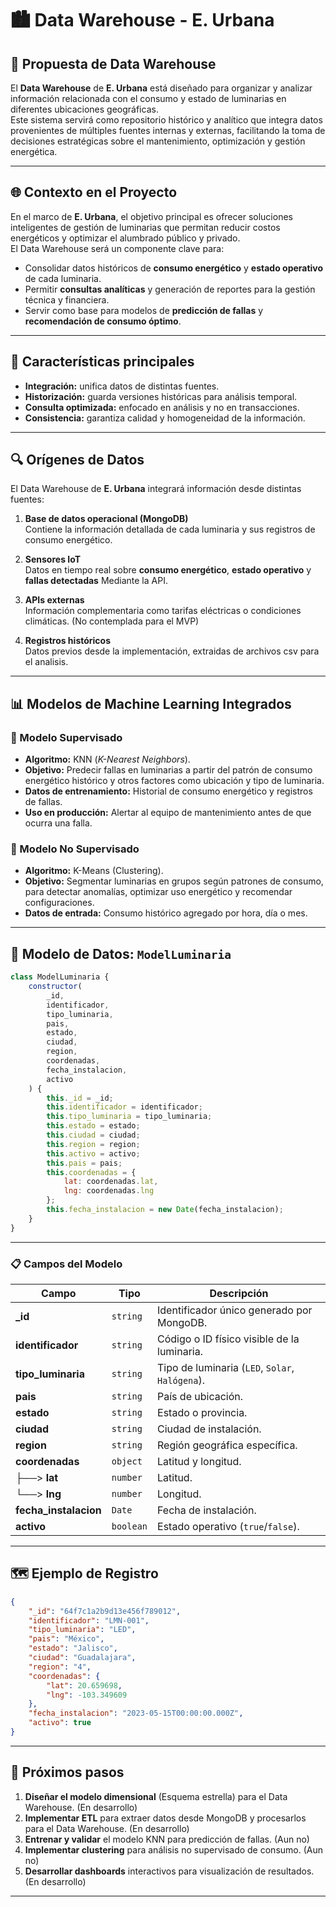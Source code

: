 # 🏙 Data Warehouse - E. Urbana

## 📌 Propuesta de Data Warehouse

El **Data Warehouse** de **E. Urbana** está diseñado para organizar y analizar información relacionada con el consumo y estado de luminarias en diferentes ubicaciones geográficas.  
Este sistema servirá como repositorio histórico y analítico que integra datos provenientes de múltiples fuentes internas y externas, facilitando la toma de decisiones estratégicas sobre el mantenimiento, optimización y gestión energética.

---

## 🌐 Contexto en el Proyecto

En el marco de **E. Urbana**, el objetivo principal es ofrecer soluciones inteligentes de gestión de luminarias que permitan reducir costos energéticos y optimizar el alumbrado público y privado.  
El Data Warehouse será un componente clave para:

- Consolidar datos históricos de **consumo energético** y **estado operativo** de cada luminaria.
- Permitir **consultas analíticas** y generación de reportes para la gestión técnica y financiera.
- Servir como base para modelos de **predicción de fallas** y **recomendación de consumo óptimo**.

---

## 📖 Características principales

- **Integración:** unifica datos de distintas fuentes.
- **Historización:** guarda versiones históricas para análisis temporal.
- **Consulta optimizada:** enfocado en análisis y no en transacciones.
- **Consistencia:** garantiza calidad y homogeneidad de la información.

---

## 🔍 Orígenes de Datos

El Data Warehouse de **E. Urbana** integrará información desde distintas fuentes:

1. **Base de datos operacional (MongoDB)**  
   Contiene la información detallada de cada luminaria y sus registros de consumo energético.

2. **Sensores IoT**  
   Datos en tiempo real sobre **consumo energético**, **estado operativo** y **fallas detectadas** Mediante la API.

3. **APIs externas**  
   Información complementaria como tarifas eléctricas o condiciones climáticas. (No contemplada para el MVP)

4. **Registros históricos**  
   Datos previos desde la implementación, extraidas de archivos csv para el analisis.

---

## 📊 Modelos de Machine Learning Integrados

### 🔹 Modelo Supervisado
- **Algoritmo:** KNN (*K-Nearest Neighbors*).
- **Objetivo:** Predecir fallas en luminarias a partir del patrón de consumo energético histórico y otros factores como ubicación y tipo de luminaria.
- **Datos de entrenamiento:** Historial de consumo energético y registros de fallas.
- **Uso en producción:** Alertar al equipo de mantenimiento antes de que ocurra una falla.

### 🔹 Modelo No Supervisado
- **Algoritmo:** K-Means (Clustering).
- **Objetivo:** Segmentar luminarias en grupos según patrones de consumo, para detectar anomalías, optimizar uso energético y recomendar configuraciones.
- **Datos de entrada:** Consumo histórico agregado por hora, día o mes.

---

## 📄 Modelo de Datos: `ModelLuminaria`

```javascript
class ModelLuminaria {
    constructor(
        _id, 
        identificador,
        tipo_luminaria,
        pais,
        estado,
        ciudad,
        region,
        coordenadas,
        fecha_instalacion,
        activo
    ) {
        this._id = _id;
        this.identificador = identificador;
        this.tipo_luminaria = tipo_luminaria;
        this.estado = estado;
        this.ciudad = ciudad;
        this.region = region;
        this.activo = activo;
        this.pais = pais;
        this.coordenadas = {
            lat: coordenadas.lat,
            lng: coordenadas.lng
        };
        this.fecha_instalacion = new Date(fecha_instalacion);
    }
}
```

---

### 📋 Campos del Modelo

| Campo               | Tipo      | Descripción |
|---------------------|-----------|-------------|
| **_id**             | `string`  | Identificador único generado por MongoDB. |
| **identificador**   | `string`  | Código o ID físico visible de la luminaria. |
| **tipo_luminaria**  | `string`  | Tipo de luminaria (`LED`, `Solar`, `Halógena`). |
| **pais**            | `string`  | País de ubicación. |
| **estado**          | `string`  | Estado o provincia. |
| **ciudad**          | `string`  | Ciudad de instalación. |
| **region**          | `string`  | Región geográfica específica. |
| **coordenadas**     | `object`  | Latitud y longitud. |
| ├──> **lat**        | `number`  | Latitud. |
| └──> **lng**        | `number`  | Longitud. |
| **fecha_instalacion** | `Date`  | Fecha de instalación. |
| **activo**          | `boolean` | Estado operativo (`true`/`false`). |

---

## 🗺 Ejemplo de Registro

```json
{
    "_id": "64f7c1a2b9d13e456f789012",
    "identificador": "LMN-001",
    "tipo_luminaria": "LED",
    "pais": "México",
    "estado": "Jalisco",
    "ciudad": "Guadalajara",
    "region": "4",
    "coordenadas": {
        "lat": 20.659698,
        "lng": -103.349609
    },
    "fecha_instalacion": "2023-05-15T00:00:00.000Z",
    "activo": true
}
```

---

## 📌 Próximos pasos

1. **Diseñar el modelo dimensional** (Esquema estrella) para el Data Warehouse. (En desarrollo)
2. **Implementar ETL** para extraer datos desde MongoDB y procesarlos para el Data Warehouse. (En desarrollo)
3. **Entrenar y validar** el modelo KNN para predicción de fallas. (Aun no)
4. **Implementar clustering** para análisis no supervisado de consumo. (Aun no)
5. **Desarrollar dashboards** interactivos para visualización de resultados. (En desarrollo)

---
